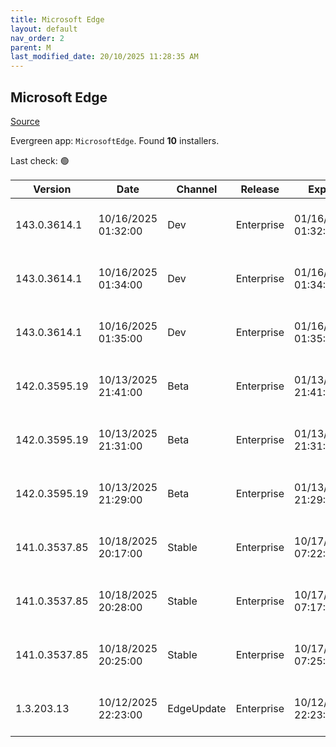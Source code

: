 ```yaml
---
title: Microsoft Edge
layout: default
nav_order: 2
parent: M
last_modified_date: 20/10/2025 11:28:35 AM
---
```


## Microsoft Edge

[Source](https://www.microsoft.com/edge)

Evergreen app: `MicrosoftEdge`. Found **10** installers.

Last check: 🟢

| Version       | Date                | Channel    | Release    | Expiry              | SHA256                                                           | Size   | Architecture | Type | URI                                                                                                                                                                                                                                                                                                                      |
| ------------- | ------------------- | ---------- | ---------- | ------------------- | ---------------------------------------------------------------- | ------ | ------------ | ---- | ------------------------------------------------------------------------------------------------------------------------------------------------------------------------------------------------------------------------------------------------------------------------------------------------------------------------ |
| 143.0.3614.1  | 10/16/2025 01:32:00 | Dev        | Enterprise | 01/16/2026 01:32:00 | 089FC23D4C5FDB28CAE6030B1CFFC5B6BCE3EC4932094F29219CE7C3B06D801B | 189.13 | arm64        | msi  | [https://msedge.sf.dl.delivery.mp.microsoft.com/filestreamingservice/files/1e65ae90-ae4a-480d-a29b-616fc29740d1/MicrosoftEdgeDevEnterpriseARM64.msi](https://msedge.sf.dl.delivery.mp.microsoft.com/filestreamingservice/files/1e65ae90-ae4a-480d-a29b-616fc29740d1/MicrosoftEdgeDevEnterpriseARM64.msi)                 |
| 143.0.3614.1  | 10/16/2025 01:34:00 | Dev        | Enterprise | 01/16/2026 01:34:00 | DC02DA90CA3A19097E2272519A2735ED4EECD9B2CE9FAEAB47C291A18A3D7478 | 184.24 | x64          | msi  | [https://msedge.sf.dl.delivery.mp.microsoft.com/filestreamingservice/files/bd4efc2a-fad2-4e72-9d03-d249dc791f9e/MicrosoftEdgeDevEnterpriseX64.msi](https://msedge.sf.dl.delivery.mp.microsoft.com/filestreamingservice/files/bd4efc2a-fad2-4e72-9d03-d249dc791f9e/MicrosoftEdgeDevEnterpriseX64.msi)                     |
| 143.0.3614.1  | 10/16/2025 01:35:00 | Dev        | Enterprise | 01/16/2026 01:35:00 | AEC81FCBDD9965BFDEEFE237A976E6476DE8F07070DA91A63A2B5BC8F1F4C8B2 | 163.71 | x86          | msi  | [https://msedge.sf.dl.delivery.mp.microsoft.com/filestreamingservice/files/65fdf225-8bfb-4491-9261-c3c6d8ea2aa4/MicrosoftEdgeDevEnterpriseX86.msi](https://msedge.sf.dl.delivery.mp.microsoft.com/filestreamingservice/files/65fdf225-8bfb-4491-9261-c3c6d8ea2aa4/MicrosoftEdgeDevEnterpriseX86.msi)                     |
| 142.0.3595.19 | 10/13/2025 21:41:00 | Beta       | Enterprise | 01/13/2026 21:41:00 | 7833091B7BD42F6A7F9D695FE6575BEA4103C9F13846E705370BE591573EAE02 | 187.57 | arm64        | msi  | [https://msedge.sf.dl.delivery.mp.microsoft.com/filestreamingservice/files/10b03b2d-2825-4359-960e-7d6e1c066ff8/MicrosoftEdgeBetaEnterpriseARM64.msi](https://msedge.sf.dl.delivery.mp.microsoft.com/filestreamingservice/files/10b03b2d-2825-4359-960e-7d6e1c066ff8/MicrosoftEdgeBetaEnterpriseARM64.msi)               |
| 142.0.3595.19 | 10/13/2025 21:31:00 | Beta       | Enterprise | 01/13/2026 21:31:00 | FD2C4C8E2EB35F8012792B458D98363D2F53226819972E91FDDAFA626554C5B2 | 182.95 | x64          | msi  | [https://msedge.sf.dl.delivery.mp.microsoft.com/filestreamingservice/files/f182103b-6808-47e9-9ac0-70821ee16449/MicrosoftEdgeBetaEnterpriseX64.msi](https://msedge.sf.dl.delivery.mp.microsoft.com/filestreamingservice/files/f182103b-6808-47e9-9ac0-70821ee16449/MicrosoftEdgeBetaEnterpriseX64.msi)                   |
| 142.0.3595.19 | 10/13/2025 21:29:00 | Beta       | Enterprise | 01/13/2026 21:29:00 | 9DDBEF8B12E26D6600CFBD116BD52692E184450947CC7A34AED39154C596DD55 | 162.7  | x86          | msi  | [https://msedge.sf.dl.delivery.mp.microsoft.com/filestreamingservice/files/d20c31a0-1e63-4370-8cef-3270bf524845/MicrosoftEdgeBetaEnterpriseX86.msi](https://msedge.sf.dl.delivery.mp.microsoft.com/filestreamingservice/files/d20c31a0-1e63-4370-8cef-3270bf524845/MicrosoftEdgeBetaEnterpriseX86.msi)                   |
| 141.0.3537.85 | 10/18/2025 20:17:00 | Stable     | Enterprise | 10/17/2026 07:22:00 | 5A0DD67F6D764DCE3FE97251AC9108EC10B030DB077E444B964D545B2C6DF574 | 188.51 | arm64        | msi  | [https://msedge.sf.dl.delivery.mp.microsoft.com/filestreamingservice/files/b863ae3d-730c-4eb2-9288-76c5d6df0b95/MicrosoftEdgeEnterpriseARM64.msi](https://msedge.sf.dl.delivery.mp.microsoft.com/filestreamingservice/files/b863ae3d-730c-4eb2-9288-76c5d6df0b95/MicrosoftEdgeEnterpriseARM64.msi)                       |
| 141.0.3537.85 | 10/18/2025 20:28:00 | Stable     | Enterprise | 10/17/2026 07:17:00 | 005F1A9B192B1044D7198FE22F3B0C26781264FA1038CBC4A3D524E1AD08B1D6 | 183.9  | x64          | msi  | [https://msedge.sf.dl.delivery.mp.microsoft.com/filestreamingservice/files/6a84e2bc-2a58-4fe3-9aae-a2de8317bbe6/MicrosoftEdgeEnterpriseX64.msi](https://msedge.sf.dl.delivery.mp.microsoft.com/filestreamingservice/files/6a84e2bc-2a58-4fe3-9aae-a2de8317bbe6/MicrosoftEdgeEnterpriseX64.msi)                           |
| 141.0.3537.85 | 10/18/2025 20:25:00 | Stable     | Enterprise | 10/17/2026 07:25:00 | 73A7FECE1A257A2388058B03447C1BF41A53F4968D1A608676C97954B0E9C6BB | 163.48 | x86          | msi  | [https://msedge.sf.dl.delivery.mp.microsoft.com/filestreamingservice/files/0ba0994b-f3b7-4a5f-8f0c-ed96d39427a9/MicrosoftEdgeEnterpriseX86.msi](https://msedge.sf.dl.delivery.mp.microsoft.com/filestreamingservice/files/0ba0994b-f3b7-4a5f-8f0c-ed96d39427a9/MicrosoftEdgeEnterpriseX86.msi)                           |
| 1.3.203.13    | 10/12/2025 22:23:00 | EdgeUpdate | Enterprise | 10/12/2026 22:23:00 | 5B796942B8FBF6CB817B8F426232E38ADCF76AE74836483B9AED482D1F0041D6 | 1.59   | x86          | exe  | [https://msedge.sf.dl.delivery.mp.microsoft.com/filestreamingservice/files/10401756-20af-41aa-8d61-3dc231581c91/MicrosoftEdgeUpdateSetup_X86_1.3.203.13.exe](https://msedge.sf.dl.delivery.mp.microsoft.com/filestreamingservice/files/10401756-20af-41aa-8d61-3dc231581c91/MicrosoftEdgeUpdateSetup_X86_1.3.203.13.exe) |
